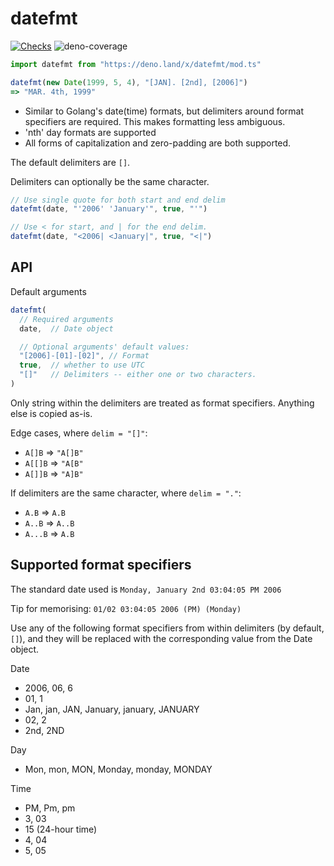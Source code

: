 # datefmt

[![Checks](https://github.com/hedyhli/deno-datefmt/actions/workflows/deno.yml/badge.svg)](https://github.com/hedyhli/deno-datefmt/actions/workflows/deno.yml)
![deno-coverage](https://img.shields.io/badge/Coverage-100%25-2ebb4e)

```js
import datefmt from "https://deno.land/x/datefmt/mod.ts"

datefmt(new Date(1999, 5, 4), "[JAN]. [2nd], [2006]")
=> "MAR. 4th, 1999"
```

- Similar to Golang's date(time) formats, but delimiters around format
  specifiers are required. This makes formatting less ambiguous.
- 'nth' day formats are supported
- All forms of capitalization and zero-padding are both supported.

The default delimiters are `[]`.

Delimiters can optionally be the same character.

```js
// Use single quote for both start and end delim
datefmt(date, "'2006' 'January'", true, "'")

// Use < for start, and | for the end delim.
datefmt(date, "<2006| <January|", true, "<|")
```

## API

Default arguments

```js
datefmt(
  // Required arguments
  date,  // Date object

  // Optional arguments' default values:
  "[2006]-[01]-[02]", // Format
  true,  // whether to use UTC
  "[]"   // Delimiters -- either one or two characters.
)
```

Only string within the delimiters are treated as format specifiers. Anything
else is copied as-is.

Edge cases, where `delim = "[]"`:
- `A[]B` => `"A[]B"`
- `A[[]B` => `"A[B"`
- `A[]]B` => `"A]B"`

If delimiters are the same character, where `delim = "."`:
- `A.B` => `A.B`
- `A..B` => `A..B`
- `A...B` => `A.B`

## Supported format specifiers

The standard date used is `Monday, January 2nd 03:04:05 PM 2006`

Tip for memorising: `01/02 03:04:05 2006 (PM) (Monday)`

Use any of the following format specifiers from within delimiters (by default,
`[]`), and they will be replaced with the corresponding value from the Date
object.

Date
- 2006, 06, 6
- 01, 1
- Jan, jan, JAN, January, january, JANUARY
- 02, 2
- 2nd, 2ND

Day
- Mon, mon, MON, Monday, monday, MONDAY

Time
- PM, Pm, pm
- 3, 03
- 15 (24-hour time)
- 4, 04
- 5, 05
